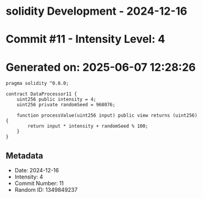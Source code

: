 ﻿# solidity Development - 2024-12-16
# Commit #11 - Intensity Level: 4
# Generated on: 2025-06-07 12:28:26
```solidity
pragma solidity ^0.8.0;

contract DataProcessor11 {
    uint256 public intensity = 4;
    uint256 private randomSeed = 968076;

    function processValue(uint256 input) public view returns (uint256) {
        return input * intensity + randomSeed % 100;
    }
}
```
## Metadata
- Date: 2024-12-16
- Intensity: 4
- Commit Number: 11
- Random ID: 1349849237
